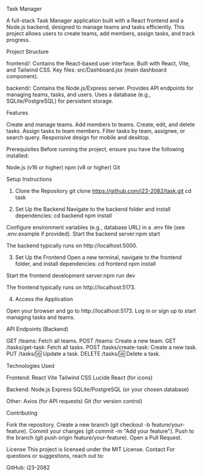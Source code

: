 Task Manager

A full-stack Task Manager application built with a React frontend and a Node.js backend, designed to manage teams and tasks efficiently. This project allows users to create teams, add members, assign tasks, and track progress.


Project Structure

frontend/: Contains the React-based user interface.
Built with React, Vite, and Tailwind CSS.
Key files: src/Dashboard.jsx (main dashboard component).


backend/: Contains the Node.js/Express server.
Provides API endpoints for managing teams, tasks, and users.
Uses a database (e.g., SQLite/PostgreSQL) for persistent storage.



Features

Create and manage teams.
Add members to teams.
Create, edit, and delete tasks.
Assign tasks to team members.
Filter tasks by team, assignee, or search query.
Responsive design for mobile and desktop.

Prerequisites
Before running the project, ensure you have the following installed:

Node.js (v16 or higher)
npm (v8 or higher)
Git

Setup Instructions
1. Clone the Repository
git clone https://github.com/i23-2082/task.git
cd task

2. Set Up the Backend
Navigate to the backend folder and install dependencies:
cd backend
npm install


Configure environment variables (e.g., database URL) in a .env file (see .env.example if provided).
Start the backend server:npm start


The backend typically runs on http://localhost:5000.



3. Set Up the Frontend
Open a new terminal, navigate to the frontend folder, and install dependencies:
cd frontend
npm install


Start the frontend development server:npm run dev


The frontend typically runs on http://localhost:5173.



4. Access the Application

Open your browser and go to http://localhost:5173.
Log in or sign up to start managing tasks and teams.

API Endpoints (Backend)

GET /teams: Fetch all teams.
POST /teams: Create a new team.
GET /tasks/get-task: Fetch all tasks.
POST /tasks/create-task: Create a new task.
PUT /tasks/:id: Update a task.
DELETE /tasks/:id: Delete a task.

Technologies Used

Frontend:
React
Vite
Tailwind CSS
Lucide React (for icons)


Backend:
Node.js
Express
SQLite/PostgreSQL (or your chosen database)


Other:
Axios (for API requests)
Git (for version control)



Contributing

Fork the repository.
Create a new branch (git checkout -b feature/your-feature).
Commit your changes (git commit -m "Add your feature").
Push to the branch (git push origin feature/your-feature).
Open a Pull Request.

License
This project is licensed under the MIT License.
Contact
For questions or suggestions, reach out to:

GitHub: i23-2082

